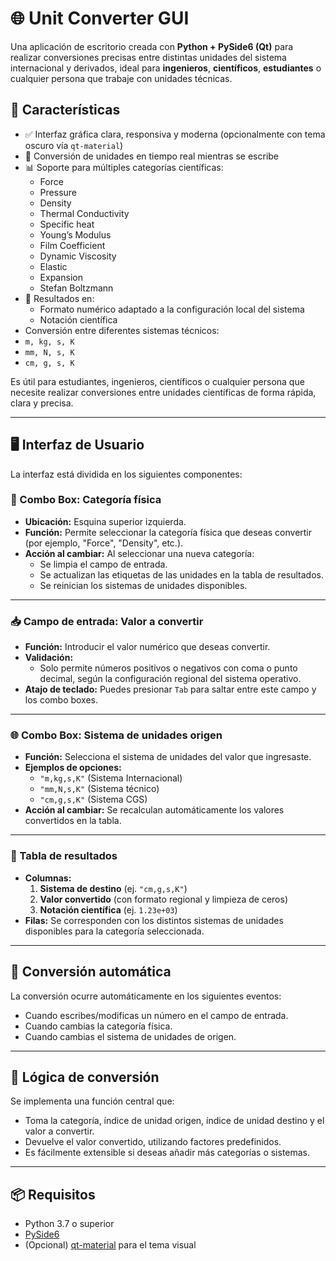 # 🌐 Unit Converter GUI
Una aplicación de escritorio creada con **Python + PySide6 (Qt)** para realizar conversiones precisas entre distintas unidades del sistema internacional y derivados, ideal para **ingenieros**, **científicos**, **estudiantes** o cualquier persona que trabaje con unidades técnicas.

## 🚀 Características

- ✅ Interfaz gráfica clara, responsiva y moderna (opcionalmente con tema oscuro vía `qt-material`)
- 🔁 Conversión de unidades en tiempo real mientras se escribe
- 📊 Soporte para múltiples categorías científicas:
  - Force
  - Pressure
  - Density
  - Thermal Conductivity
  - Specific heat
  - Young’s Modulus
  - Film Coefficient
  - Dynamic Viscosity
  - Elastic
  - Expansion
  - Stefan Boltzmann
- 🔣 Resultados en:
  - Formato numérico adaptado a la configuración local del sistema
  - Notación científica
-  Conversión entre diferentes sistemas técnicos:
  - `m, kg, s, K`
  - `mm, N, s, K`
  - `cm, g, s, K`
  
Es útil para estudiantes, ingenieros, científicos o cualquier persona que necesite realizar conversiones entre unidades científicas de forma rápida, clara y precisa.

---
## 🖥️ Interfaz de Usuario

La interfaz está dividida en los siguientes componentes:

### 🔘 Combo Box: **Categoría física**
- **Ubicación:** Esquina superior izquierda.
- **Función:** Permite seleccionar la categoría física que deseas convertir (por ejemplo, "Force", "Density", etc.).
- **Acción al cambiar:** Al seleccionar una nueva categoría:
  - Se limpia el campo de entrada.
  - Se actualizan las etiquetas de las unidades en la tabla de resultados.
  - Se reinician los sistemas de unidades disponibles.

---

### 📥 Campo de entrada: **Valor a convertir**
- **Función:** Introducir el valor numérico que deseas convertir.
- **Validación:**
  - Solo permite números positivos o negativos con coma o punto decimal, según la configuración regional del sistema operativo.
- **Atajo de teclado:** Puedes presionar `Tab` para saltar entre este campo y los combo boxes.

---

### 🌐 Combo Box: **Sistema de unidades origen**
- **Función:** Selecciona el sistema de unidades del valor que ingresaste.
- **Ejemplos de opciones:**
  - `"m,kg,s,K"` (Sistema Internacional)
  - `"mm,N,s,K"` (Sistema técnico)
  - `"cm,g,s,K"` (Sistema CGS)
- **Acción al cambiar:** Se recalculan automáticamente los valores convertidos en la tabla.

---

### 🧮 Tabla de resultados
- **Columnas:**
  1. **Sistema de destino** (ej. `"cm,g,s,K"`)
  2. **Valor convertido** (con formato regional y limpieza de ceros)
  3. **Notación científica** (ej. `1.23e+03`)
- **Filas:** Se corresponden con los distintos sistemas de unidades disponibles para la categoría seleccionada.

---

## 🔄 Conversión automática

La conversión ocurre automáticamente en los siguientes eventos:
- Cuando escribes/modificas un número en el campo de entrada.
- Cuando cambias la categoría física.
- Cuando cambias el sistema de unidades de origen.

---

## 🧠 Lógica de conversión

Se implementa una función central que:
- Toma la categoría, índice de unidad origen, índice de unidad destino y el valor a convertir.
- Devuelve el valor convertido, utilizando factores predefinidos.
- Es fácilmente extensible si deseas añadir más categorías o sistemas.

---

## 📦 Requisitos

- Python 3.7 o superior
- [PySide6](https://pypi.org/project/PySide6/)
- (Opcional) [qt-material](https://github.com/UN-GCPDS/qt-material) para el tema visual


